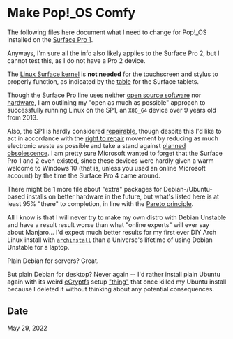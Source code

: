 # Make Pop!\_OS Comfy

The following files here document what I need to change for Pop!\_OS installed
on the [Surface Pro 1](https://en.wikipedia.org/wiki/Surface_Pro).

Anyways, I'm sure all the info also likely applies to the Surface Pro 2, but I
cannot test this, as I do not have a Pro 2 device.

The [Linux Surface kernel](https://github.com/linux-surface/linux-surface) is
**not needed** for the touchscreen and stylus to properly function, as indicated
by the [table](https://github.com/linux-surface/linux-surface/wiki/Supported-Devices-and-Features#surface-tablets)
for the Surface tablets.

Though the Surface Pro line uses neither [open source software](https://en.wikipedia.org/wiki/Free_and_open-source_software)
nor [hardware](https://en.wikipedia.org/wiki/Open-source_hardware), I am
outlining my "open as much as possible" approach to successfully running Linux
on the SP1, an `X86_64` device over 9 years old from 2013.

Also, the SP1 is hardly considered [repairable](https://www.ifixit.com/Device/Microsoft_Surface_Pro),
though despite this I'd like to act in accordance with the
[right to repair](https://en.wikipedia.org/wiki/Right_to_repair) movement by
reducing as much electronic waste as possible and take a stand against
[planned obsolescence](https://en.wikipedia.org/wiki/Planned_obsolescence).  I
am pretty sure Microsoft wanted to forget that the Surface Pro 1 and 2 even
existed, since these devices were hardly given a warm welcome to Windows 10
(that is, unless you used an online Microsoft account) by the time the Surface
Pro 4 came around.

There might be 1 more file about "extra" packages for Debian-/Ubuntu-based
installs on better hardware in the future, but what's listed here is at least
95% "there" to completion, in line with the [Pareto principle](https://en.wikipedia.org/wiki/Pareto_principle).

All I know is that I will never try to make my own distro with Debian Unstable
and have a result result worse than what "online experts" will ever say about
Manjaro... I'd expect much better results for my first ever DIY Arch Linux
install with [`archinstall`](https://wiki.archlinux.org/title/Archinstall) than
a Universe's lifetime of using Debian Unstable for a laptop.

Plain Debian for servers?  Great.

But plain Debian for desktop?  Never again -- I'd rather install plain Ubuntu
again with its weird [eCryptfs](https://en.wikipedia.org/wiki/ECryptfs) setup
["thing"](https://askubuntu.com/questions/1092277/what-is-home-ecryptfs-and-why-does-it-take-up-so-much-space)
that once killed my Ubuntu install because I deleted it without thinking about
any potential consequences.

## Date

May 29, 2022
